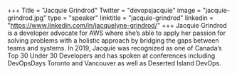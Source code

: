 +++
Title = "Jacquie Grindrod"
Twitter = "devopsjacquie"
image = "jacquie-grindrod.jpg"
type = "speaker"
linktitle = "jacquie-grindrod"
linkedin = "https://www.linkedin.com/in/jacquelyne-grindrod/"
+++
Jacquie Grindrod is a developer advocate for AWS where she’s able to apply her passion for solving problems with a holistic approach by bridging the gaps between teams and systems. In 2019, Jacquie was recognized as one of Canada’s Top 30 Under 30 Developers and has spoken at conferences including DevOpsDays Toronto and Vancouver as well as Deserted Island DevOps.
